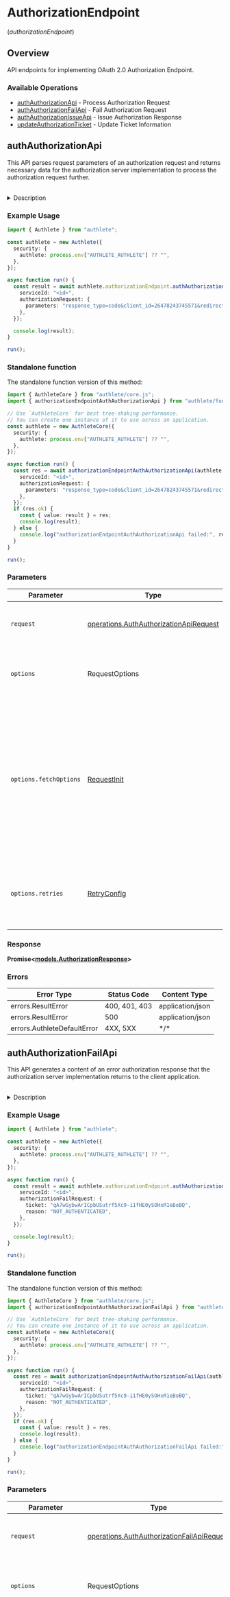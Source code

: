 # AuthorizationEndpoint
(*authorizationEndpoint*)

## Overview

API endpoints for implementing OAuth 2.0 Authorization Endpoint.

### Available Operations

* [authAuthorizationApi](#authauthorizationapi) - Process Authorization Request
* [authAuthorizationFailApi](#authauthorizationfailapi) - Fail Authorization Request
* [authAuthorizationIssueApi](#authauthorizationissueapi) - Issue Authorization Response
* [updateAuthorizationTicket](#updateauthorizationticket) - Update Ticket Information

## authAuthorizationApi

This API parses request parameters of an authorization request and returns necessary data for the authorization server
implementation to process the authorization request further.

<br>
<details>
<summary>Description</summary>

This API is supposed to be called from within the implementation of the authorization endpoint of
the service. The endpoint implementation must extract the request parameters from the authorization
request from the client application and pass them as the value of parameters request parameter for
Authlete's `/auth/authorization` API.

The value of `parameters` is either (1) the entire query string when the HTTP method of the request
from the client application is `GET` or (2) the entire entity body (which is formatted in
`application/x-www-form-urlencoded`) when the HTTP method of the request from the client application
is `POST`.

The following code snippet is an example in JAX-RS showing how to extract request parameters from
the authorization request.

```java
@GET
public Response get(@Context UriInfo uriInfo)
{
    // The query parameters of the authorization request.
    String parameters = uriInfo.getRequestUri().getQuery();
    ......
}

@POST
@Consumes(MediaType.APPLICATION_FORM_URLENCODED)
public Response post(String parameters)
{
    // 'parameters' is the entity body of the authorization request.
    ......
}
```

The endpoint implementation does not have to parse the request parameters from the client application
because Authlete's `/auth/authorization` API does it.

The response from `/auth/authorization` API has various parameters. Among them, it is `action`
parameter that the authorization server implementation should check first because it denotes the
next action that the authorization server implementation should take. According to the value of
`action`, the service implementation must take the steps described below.

**INTERNAL_SERVER_ERROR**

When the value of `action` is `INTERNAL_SERVER_ERROR`, it means that the request from the authorization
server implementation was wrong or that an error occurred in Authlete.
In either case, from the viewpoint of the client application, it is an error on the server side.
Therefore, the service implementation should generate a response to the client application with
HTTP status of "500 Internal Server Error". Authlete recommends `application/json` as the content
type although OAuth 2.0 specification does not mention the format of the error response when the
redirect URI is not usable.

The value of `responseContent` is a JSON string which describes the error, so it can be used as
the entity body of the response.

The following illustrates the response which the service implementation should generate and return
to the client application.

```
HTTP/1.1 500 Internal Server Error
Content-Type: application/json
Cache-Control: no-store
Pragma: no-cache

{responseContent}
```

The endpoint implementation may return another different response to the client application
since "500 Internal Server Error" is not required by OAuth 2.0.

**BAD_REQUEST**

When the value of `action` is `BAD_REQUEST`, it means that the request from the client application
is invalid.

A response with HTTP status of "400 Bad Request" should be returned to the client application and
Authlete recommends `application/json` as the content type although OAuth 2.0 specification does
not mention the format of the error response when the redirect URI is not usable.

The value of `responseContent` is a JSON string which describes the error, so it can be used as
the entity body of the response.

The following illustrates the response which the service implementation should generate and return
to the client application.

```
HTTP/1.1 400 Bad Request
Content-Type: application/json
Cache-Control: no-store
Pragma: no-cache

{responseContent}
```

The endpoint implementation may return another different response to the client application since
"400 Bad Request" is not required by OAuth 2.0.

**LOCATION**

When the value of `action` is `LOCATION`, it means that the request from the client application
is invalid but the redirect URI
to which the error should be reported has been determined.

A response with HTTP status of "302 Found" must be returned to the client application with `Location`
header which has a redirect URI with error parameter.

The value of `responseContent` is a redirect URI with `error` parameter, so it can be used as the
value of `Location` header.

The following illustrates the response which the service implementation must generate and return
to the client application.

```
HTTP/1.1 302 Found
Location: {responseContent}
Cache-Control: no-store
Pragma: no-cache
```

**FORM**

When the value of `action` is `FORM`, it means that the request from the client application is
invalid but the redirect URI to which the error should be reported has been determined, and that
the authorization request contains `response_mode=form_post` as is defined in [OAuth 2.0 Form Post
Response Mode](https://openid.net/specs/oauth-v2-form-post-response-mode-1_0.html).

The HTTP status of the response returned to the client application should be "200 OK" and the
content type should be `text/html;charset=UTF-8`.

The value of `responseContent` is an HTML which can be used as the entity body of the response.

The following illustrates the response which the service implementation must generate and return
to the client application.

```
HTTP/1.1 200 OK
Content-Type: text/html;charset=UTF-8
Cache-Control: no-store
Pragma: no-cache

{responseContent}
```

**NO_INTERACTION**

When the value of `action` is `NO_INTERACTION`, it means that the request from the client application
has no problem and requires the service to process the request without displaying any user interface
pages for authentication or consent. This case happens when the authorization request contains
`prompt=none`.

The service must follow the steps described below.

[1] END-USER AUTHENTICATION

Check whether an end-user has already logged in. If an end-user has logged in, go to the next step ([MAX_AGE]).
Otherwise, call Authlete's `/auth/authorization/fail` API with `reason=NOT_LOGGED_IN` and use the response from
the API to generate a response to the client application.

[2] MAX AGE

Get the value of `maxAge` parameter from the `/auth/authorization` API response. The value represents
the maximum authentication age which has come from `max_age` request parameter or `defaultMaxAge`
configuration parameter of the client application. If the value is `0`, go to the next step ([SUBJECT]).
Otherwise, follow the sub steps described below.

(i) Get the time at which the end-user was authenticated. that this value is not managed by Authlete,
meaning that it is expected that the service implementation manages the value. If the service implementation
does not manage authentication time of end-users, call Authlete's `/auth/authorization/fail` API
with `reason=MAX_AGE_NOT_SUPPORTED` and use the API response to generate a response to the client
application.

(ii) Add the value of the maximum authentication age (which is represented in seconds) to the authentication
time. The calculated value is the expiration time.

(iii) Check whether the calculated value is equal to or greater than the current time. If this condition
is satisfied, go to the next step ([SUBJECT]). Otherwise, call Authlete's `/auth/authorization/fail`
API with `reason=EXCEEDS_MAX_AGE` and use the API response to generate a response to the client
application.

[3] SUBJECT

Get the value of `subject` from the `/auth/authorization` API response. The value represents an
end-user who the client application expects to grant authorization. If the value is `null`, go to
the next step ([ACRs]). Otherwise, follow the sub steps described below.

(i) Compare the value of the requested subject to the current end-user.

(ii) If they are equal, go to the next step ([ACRs]). If they are not equal, call Authlete's
`/auth/authorization/fail` API with `reason=DIFFERENT_SUBJECT` and use the response from the API
to generate a response to the client application.

[4] ACRs

Get the value of `acrs` from the `/auth/authorization` API response. The value represents a list
of ACRs (Authentication Context Class References) and comes from (1) acr claim in `claims` request
parameter, (2) `acr_values` request parameter, or (3) `default_acr_values` configuration parameter
of the client application.

It is ensured that all the ACRs in acrs are supported by the authorization server implementation.
In other words, it is ensured that all the ACRs are listed in `acr_values_supported` configuration
parameter of the authorization server.

If the value of ACRs is `null`, go to the next step ([ISSUE]). Otherwise, follow the sub steps
described below.

(i) Get the ACR performed for the authentication of the current end-user. Note that this value is
managed not by Authlete but by the authorization server implementation. (If the authorization server
implementation cannot handle ACRs, it should not have listed ACRs as `acr_values_supported`.)

(ii) Compare the ACR value obtained in the above step to each element in the ACR array (`acrs`)
in the listed order.

(iii) If the ACR value was found in the array, (= the ACR performed for the authentication of the
current end-user did not match any one of the ACRs requested by the client application), check
whether one of the requested ACRs must be satisfied or not using `acrEssential` parameter in the
`/auth/authorization` API response. If the value of `acrEssential` parameter is `true`, call Authlete's
`/auth/authorization/fail` API with `reason=ACR_NOT_SATISFIED` and use the response from the API
to generate a response to the client application. Otherwise, go to the next step ([SCOPES]).

[5] SCOPES

Get the value of `scopes` from the `/auth/authorization` API response. If the array contains a
scope which has not been granted to the client application by the end-user in the past, call
Authlete's `/auth/authorization/fail` API with `reason=CONSENT_REQUIRED` and use the response from
the API to generate a response to the client application. Otherwise, go to the next step ([RESOURCES]).

Note that Authlete provides APIs to manage records of granted scopes (`/api/client/granted_scopes/*`
APIs), which is only available in a dedicated/onpremise Authlete server (contact sales@authlete.com
for details).

[6] DYNAMIC SCOPES

Get the value of `dynamicScopes` from the `/auth/authorization` API response. If the array contains
a scope which has not been granted to the client application by the end-user in the past, call
Authlete's `/auth/authorization/fail` API with `reason=CONSENT_REQUIRED` and use the response from
the API to generate a response to the client application. Otherwise, go to the next step ([RESOURCES]).

Note that Authlete provides APIs to manage records of granted scopes (`/api/client/granted_scopes/*`
APIs) but dynamic scopes are not remembered as granted scopes.

[7] RESOURCES

Get the value of `resources` from the `/auth/authorization` API response. The array represents
the values of the `resource` request parameters. If you want to reject the request, call Authlete's
`/auth/authorization/fail` API with `reason=INVALID_TARGET` and use the response from the API to
generate a response to the client application. Otherwise, go to the next step ([ISSUE]).

See "Resource Indicators for OAuth 2.0" for details.

[8] ISSUE

If all the above steps succeeded, the last step is to issue an authorization code, an ID token
and/or an access token. (There is a special case, though. In the case of `response_type=none`,
nothing is issued.) It can be performed by calling Authlete's `/auth/authorization/issue` API.
The API requires the following parameters. Prepare these parameters and call `/auth/authorization/issue`
API and use the response to generate a response to the client application.

- <u>`ticket` (required)</u><br>
  This parameter represents a ticket which is exchanged with tokens at `/auth/authorization/issue`.
  Use the value of `ticket` contained in the `/auth/authorization` API response.

- <u>`subject` (required)</u><br>
  This parameter represents the unique identifier of the current end-user. It is often called "user ID"
  and it may or may not be visible to the user. In any case, it is a number or a string assigned
  to an end-user by the authorization server implementation. Authlete does not care about the format
  of the value of subject, but it must consist of only ASCII letters and its length must not exceed 100.

  When the value of `subject` parameter in the /auth/authorization API response is not `null`,
  it is necessarily identical to the value of `subject` parameter in the `/auth/authorization/issue`
  API request.

  The value of this parameter will be embedded in an ID token as the value of `sub` claim. When
  the value of `subject_type` configuration parameter of the client application is `PAIRWISE`,
  the value of sub claim is different from the value specified by this parameter, See [8. Subject
  Identifier Types](https://openid.net/specs/openid-connect-core-1_0.html#SubjectIDTypes) of OpenID
  Connect Core 1.0 for details about subject types.

  You can use the `sub` request parameter to adjust the value of the `sub` claim in an ID token.
  See the description of the `sub` request parameter for details.

- <u>`authTime` (optional)</u><br>
  This parameter represents the time when the end-user authentication occurred. Its value is the
  number of seconds from `1970-01-01`. The value of this parameter will be embedded in an ID token
  as the value of `auth_time` claim.

- <u>`acr` (optional)</u><br>
  This parameter represents the ACR (Authentication Context Class Reference) which the authentication
  of the end-user satisfies. When `acrs` in the `/auth/authorization` API response is a non-empty
  array and the value of `acrEssential` is `true`, the value of this parameter must be one of the
  array elements. Otherwise, even `null` is allowed. The value of this parameter will be embedded
  in an ID token as the value of `acr` claim.

- <u>`claims` (optional)</u><br>
  This parameter represents claims of the end-user. "Claims" here are pieces of information about
  the end-user such as `"name"`, `"email"` and `"birthdate"`. The authorization server implementation
  is required to gather claims of the end-user, format the claim values into JSON and set the JSON
  string as the value of this parameter.

  The claims which the authorization server implementation is required to gather are listed in
  `claims` parameter in the `/auth/authorization` API response.

  For example, if claims parameter lists `"name"`, `"email"` and `"birthdate"`, the value of this
  parameter should look like the following.

  ```json
  {
    "name": "John Smith",
    "email": "john@example.com",
    "birthdate": "1974-05-06"
  }
  ```

  `claimsLocales` parameter in the `/auth/authorization` API response lists the end-user's preferred
  languages and scripts, ordered by preference. When `claimsLocales` parameter is a non-empty array,
  its elements should be taken into account when the authorization server implementation gathers
  claim values. Especially, note the excerpt below from [5.2. Claims Languages and Scripts](https://openid.net/specs/openid-connect-core-1_0.html#ClaimsLanguagesAndScripts)
  of OpenID Connect Core 1.0.

  > When the OP determines, either through the `claims_locales` parameter, or by other means, that
  the End-User and Client are requesting Claims in only one set of languages and scripts, it is
  RECOMMENDED that OPs return Claims without language tags when they employ this language and script.
  It is also RECOMMENDED that Clients be written in a manner that they can handle and utilize Claims
  using language tags.

  If `claims` parameter in the `/auth/authorization` API response is `null` or an empty array,
  the value of this parameter should be `null`.

  See [5.1. Standard Claims](https://openid.net/specs/openid-connect-core-1_0.html#StandardClaims)
  of OpenID Connect core 1.0 for claim names and their value formats. Note (1) that the authorization
  server implementation support its special claims ([5.1.2. Additional Claims](https://openid.net/specs/openid-connect-core-1_0.html#AdditionalClaims))
  and (2) that claim names may be followed by a language tag ([5.2. Claims Languages and Scripts](https://openid.net/specs/openid-connect-core-1_0.html#ClaimsLanguagesAndScripts)).
  Read the specification of [OpenID Connect Core 1.0](https://openid.net/specs/openid-connect-core-1_0.html)
  for details.

  The claim values in this parameter will be embedded in an ID token.

  Note that `idTokenClaims` parameter is available in the `/auth/authorization` API response.
  The parameter has the value of the `"id_token"` property in the `claims` request parameter or
  in the `"claims"` property in a request object. The value of this parameter should be considered
  when you prepare claim values.

- <u>`properties` (optional)</u><br>
  Extra properties to associate with an access token and/or an authorization code that may be issued
  by this request. Note that `properties` parameter is accepted only when `Content-Type` of the
  request is `application/json`, so don't use `application/x-www-form-urlencoded` for details.

- <u>`scopes` (optional)</u><br>
  Scopes to associate with an access token and/or an authorization code. If this parameter is `null`,
  the scopes specified in the original authorization request from the client application are used.
  In other cases, including the case of an empty array, the specified scopes will replace the original
  scopes contained in the original authorization request.

  Even scopes that are not included in the original authorization request can be specified. However,
  as an exception, `openid` scope is ignored on the server side if it is not included in the original
  request. It is because the existence of `openid` scope considerably changes the validation steps
  and because adding `openid` triggers generation of an ID token (although the client application
  has not requested it) and the behavior is a major violation against the specification.

  If you add `offline_access` scope although it is not included in the original request, keep in
  mind that the specification requires explicit consent from the user for the scope ([OpenID Connect
  Core 1.0, 11. Offline Access](https://openid.net/specs/openid-connect-core-1_0.html#OfflineAccess)).
  When `offline_access` is included in the original request, the current implementation of Authlete's
  `/auth/authorization` API checks whether the request has come along with `prompt` request parameter
  and the value includes consent. However, note that the implementation of Authlete's `/auth/authorization/issue`
  API does not perform such checking if `offline_access` scope is added via this `scopes` parameter.

- <u>`sub` (optional)</u><br>
  The value of the `sub` claim in an ID token. If the value of this request parameter is not empty,
  it is used as the value of the `sub` claim. Otherwise, the value of the `subject` request parameter
  is used as the value of the `sub` claim. The main purpose of this parameter is to hide the actual
  value of the subject from client applications.

  Note that even if this `sub` parameter is not empty, the value of the subject request parameter
  is used as the value of the subject which is associated with the access token.

**INTERACTION**

When the value of `action` is `INTERACTION`, it means that the request from the client application
has no problem and requires the service to process the request with user interaction by an HTML form.
The purpose of the UI displayed to the end-user is to ask the end-user to grant authorization to
the client application. The items described below are some points which the service implementation
should take into account when it builds the UI.

[1] DISPLAY MODE

The response from `/auth/authorization` API has `display` parameter. It is one of `PAGE` (default),
`POPUP`, `TOUCH` and `WAP` The meanings of the values are described in [3.1.2.1. Authentication
Request of OpenID Connect Core 1.0](https://openid.net/specs/openid-connect-core-1_0.html#AuthRequest).
Basically, the authorization server implementation should display the UI which is suitable for the
display mode, but it is okay for the authorization server implementation to "attempt to detect the
capabilities of the User Agent and present an appropriate display".

It is ensured that the value of `display` is one of the supported display modes which are specified
by `supportedDisplays` configuration parameter of the service.

[2] UI LOCALE

The response from `/auth/authorization` API has `uiLocales` parameter. It it is not `null`, it lists
language tag values (such as `fr-CA`, `ja-JP` and `en`) ordered by preference. The service implementation
should display the UI in one of the language listed in the parameter when possible. It is ensured
that language tags listed in `uiLocales` are contained in the list of supported UI locales which
are specified by `supportedUiLocales` configuration parameter of the service.

[3] CLIENT INFORMATION

The authorization server implementation should show information about the client application to
the end-user. The information is embedded in `client` parameter in the response from `/auth/authorization`
API.

[4] SCOPES

A client application requires authorization for specific permissions. In OAuth 2.0 specification,
"scope" is a technical term which represents a permission. `scopes` parameter in the response
from `/auth/authorization` API is a list of scopes requested by the client application. The service
implementation should show the end-user the scopes.

The authorization server implementation may choose not to show scopes to which the end-user has
given consent in the past. To put it the other way around, the authorization server implementation
may show only the scopes to which the end-user has not given consent yet. However, if the value
of `prompts` response parameter contains `CONSENT`, the authorization server implementation has
to obtain explicit consent from the end-user even if the end-user has given consent to all the
requested scopes in the past.

Note that Authlete provides APIs to manage records of granted scopes (`/api/client/granted_scopes/*`
APIs), but the APIs work only in the case the Authlete server you use is a dedicated Authlete server
(contact sales@authlete.com for details). In other words, the APIs of the shared Authlete server
are disabled intentionally (in order to prevent garbage data from being accumulated) and they
return 403 Forbidden.

It is ensured that the values in `scopes` parameter are contained in the list of supported scopes
which are specified by `supportedScopes` configuration parameter of the service.

[5] DYNAMIC SCOPES

The authorization request may include dynamic scopes. The list of recognized dynamic scopes are
accessible by getDynamicScopes() method. See the description of the [DynamicScope](https://authlete.github.io/authlete-java-common/com/authlete/common/dto/DynamicScope.html)
class for details about dynamic scopes.

[6] AUTHORIZATION DETAILS

The authorization server implementation should show the end-user "authorization details" if the
request includes it. The value of `authorization_details` parameter in the response is the content
of the `authorization_details` request parameter.

See "OAuth 2.0 Rich Authorization Requests" for details.

[7] PURPOSE

The authorization server implementation must show the value of the `purpose` request parameter if
it supports [OpenID Connect for Identity Assurance 1.0](https://openid.net/specs/openid-connect-4-identity-assurance-1_0.html).
See [8. Transaction-specific Purpose](https://openid.net/specs/openid-connect-4-identity-assurance-1_0.html#rfc.section.8)
in the specification for details.

Note that the value of `purpose` response parameter is the value of the purpose request parameter.

[7] END-USER AUTHENTICATION

Necessarily, the end-user must be authenticated (= must login the service) before granting authorization
to the client application. Simply put, a login form is expected to be displayed for end-user authentication.
The service implementation must follow the steps described below to comply with OpenID Connect.
(Or just always show a login form if it's too much of a bother.)

(i) Get the value of `prompts` response parameter. It corresponds to the value of the `prompt`
request parameter. Details of the request parameter are described in [3.1.2.1. Authentication
Request](https://openid.net/specs/openid-connect-core-1_0.html#AuthRequest) of OpenID Connect Core 1.0.

(ii) If the value of `prompts` parameter is `SELECT_ACCOUNT` display a form to let the end-user
select on of his/her accounts for login. If `subject` response parameter is not `null`, it is the
end-user ID that the client application expects, so the value should be used to determine the value
of the login ID. Note that a subject and a login ID are not necessarily equal. If the value of
`subject` response parameter is `null`, the value of `loginHint` response parameter should be referred
to as a hint to determine the value of the login ID. The value of `loginHint` response parameter
is simply the value of the `login_hint` request parameter.

(iii) If the value of `prompts` response parameter contains `LOGIN`, display a form to urge the
end-user to login even if the end-user has already logged in. If the value of `subject` response
parameter is not `null`, it is the end-user ID that the client application expects, so the value
should be used to determine the value of the login ID. Note that a subject and a login ID are not
necessarily equal. If the value of `subject` response parameter is `null`, the value of `loginHint`
response parameter should be referred to as a hint to determine the value of the login ID. The value
of `loginHint` response parameter is simply the value of the `login_hint` request parameter.

(iv) If the value of `prompts` response parameter does not contain `LOGIN`, the authorization server
implementation does not have to authenticate the end-user if all the conditions described below
are satisfied. If any one of the conditions is not satisfied, show a login form to authenticate
the end-user.

- An end-user has already logged in the service.

- The login ID of the current end-user matches the value of `subject` response parameter.
This check is required only when the value of `subject` response parameter is a non-null value.

- The max age, which is the number of seconds contained in `maxAge` response parameter,
has not passed since the current end-user logged in your service. This check is required only when
the value of `maxAge` response parameter is a non-zero value.

- If the authorization server implementation does not manage authentication time of end-users
(= if the authorization server implementation cannot know when end-users logged in) and if the
value of `maxAge` response parameter is a non-zero value, a login form should be displayed.

- The ACR (Authentication Context Class Reference) of the authentication performed for
the current end-user satisfies one of the ACRs listed in `acrs` response parameter. This check is
required only when the value of `acrs` response parameter is a non-empty array.

In every case, the end-user authentication must satisfy one of the ACRs listed in `acrs` response
parameter when the value of `acrs` response parameter is a non-empty array and `acrEssential`
response parameter is `true`.

[9] GRANT/DENY BUTTONS

The end-user is supposed to choose either (1) to grant authorization to the client application or
(2) to deny the authorization request. The UI must have UI components to accept the judgment by
the user. Usually, a button to grant authorization and a button to deny the request are provided.

When the value of `subject` response parameter is not `null`, the end-user authentication must be
performed for the subject, meaning that the authorization server implementation should repeatedly
show a login form until the subject is successfully authenticated.

The end-user will choose either (1) to grant authorization to the client application or (2) to
deny the authorization request. When the end-user chose to deny the authorization request, call
Authlete's `/auth/authorization/fail` API with `reason=DENIED` and use the response from the API
to generate a response to the client application.

When the end-user chose to grant authorization to the client application, the authorization server
implementation has to issue an authorization code, an ID token, and/or an access token to the client
application. (There is a special case. When `response_type=none`, nothing is issued.) Issuing the
tokens can be performed by calling Authlete's `/auth/authorization/issue` API. Read [ISSUE] written
above in the description for the case of `action=NO_INTERACTION`.
</details>


### Example Usage

<!-- UsageSnippet language="typescript" operationID="auth_authorization_api" method="post" path="/api/{serviceId}/auth/authorization" -->
```typescript
import { Authlete } from "authlete";

const authlete = new Authlete({
  security: {
    authlete: process.env["AUTHLETE_AUTHLETE"] ?? "",
  },
});

async function run() {
  const result = await authlete.authorizationEndpoint.authAuthorizationApi({
    serviceId: "<id>",
    authorizationRequest: {
      parameters: "response_type=code&client_id=26478243745571&redirect_uri=https%3A%2F%2Fmy-client.example.com%2Fcb1&scope=timeline.read+history.read&code_challenge=E9Melhoa2OwvFrEMTJguCHaoeK1t8URWbuGJSstw-cM&code_challenge_method=S256",
    },
  });

  console.log(result);
}

run();
```

### Standalone function

The standalone function version of this method:

```typescript
import { AuthleteCore } from "authlete/core.js";
import { authorizationEndpointAuthAuthorizationApi } from "authlete/funcs/authorizationEndpointAuthAuthorizationApi.js";

// Use `AuthleteCore` for best tree-shaking performance.
// You can create one instance of it to use across an application.
const authlete = new AuthleteCore({
  security: {
    authlete: process.env["AUTHLETE_AUTHLETE"] ?? "",
  },
});

async function run() {
  const res = await authorizationEndpointAuthAuthorizationApi(authlete, {
    serviceId: "<id>",
    authorizationRequest: {
      parameters: "response_type=code&client_id=26478243745571&redirect_uri=https%3A%2F%2Fmy-client.example.com%2Fcb1&scope=timeline.read+history.read&code_challenge=E9Melhoa2OwvFrEMTJguCHaoeK1t8URWbuGJSstw-cM&code_challenge_method=S256",
    },
  });
  if (res.ok) {
    const { value: result } = res;
    console.log(result);
  } else {
    console.log("authorizationEndpointAuthAuthorizationApi failed:", res.error);
  }
}

run();
```

### Parameters

| Parameter                                                                                                                                                                      | Type                                                                                                                                                                           | Required                                                                                                                                                                       | Description                                                                                                                                                                    |
| ------------------------------------------------------------------------------------------------------------------------------------------------------------------------------ | ------------------------------------------------------------------------------------------------------------------------------------------------------------------------------ | ------------------------------------------------------------------------------------------------------------------------------------------------------------------------------ | ------------------------------------------------------------------------------------------------------------------------------------------------------------------------------ |
| `request`                                                                                                                                                                      | [operations.AuthAuthorizationApiRequest](../../models/operations/authauthorizationapirequest.md)                                                                               | :heavy_check_mark:                                                                                                                                                             | The request object to use for the request.                                                                                                                                     |
| `options`                                                                                                                                                                      | RequestOptions                                                                                                                                                                 | :heavy_minus_sign:                                                                                                                                                             | Used to set various options for making HTTP requests.                                                                                                                          |
| `options.fetchOptions`                                                                                                                                                         | [RequestInit](https://developer.mozilla.org/en-US/docs/Web/API/Request/Request#options)                                                                                        | :heavy_minus_sign:                                                                                                                                                             | Options that are passed to the underlying HTTP request. This can be used to inject extra headers for examples. All `Request` options, except `method` and `body`, are allowed. |
| `options.retries`                                                                                                                                                              | [RetryConfig](../../lib/utils/retryconfig.md)                                                                                                                                  | :heavy_minus_sign:                                                                                                                                                             | Enables retrying HTTP requests under certain failure conditions.                                                                                                               |

### Response

**Promise\<[models.AuthorizationResponse](../../models/authorizationresponse.md)\>**

### Errors

| Error Type                  | Status Code                 | Content Type                |
| --------------------------- | --------------------------- | --------------------------- |
| errors.ResultError          | 400, 401, 403               | application/json            |
| errors.ResultError          | 500                         | application/json            |
| errors.AuthleteDefaultError | 4XX, 5XX                    | \*/\*                       |

## authAuthorizationFailApi

This API generates a content of an error authorization response that the authorization server implementation
returns to the client application.

<br>
<details>
<summary>Description</summary>

This API is supposed to be called from within the implementation of the authorization endpoint of the service
in order to generate an error response to the client application.

The description of the `/auth/authorization` API describes the timing when this API should be called.

The response from `/auth/authorization/fail` API has some parameters.
Among them, it is `action` parameter that the authorization server implementation should check first because
it denotes the next action that the authorization server implementation should take.
According to the value of `action`, the authorization server implementation must take the steps described below.

**INTERNAL_SERVER_ERROR**

When the value of `action` is `INTERNAL_SERVER_ERROR`, it means that the request from the authorization
server implementation was wrong or that an error occurred in Authlete.

In either case, from the viewpoint of the client application, it is an error on the server side.
Therefore, the service implementation should generate a response to the client application with
HTTP status of "500 Internal Server Error". Authlete recommends `application/json` as the content type.

The value of `responseContent` is a JSON string which describes the error, so it can be used
as the entity body of the response.

The following illustrates the response which the service implementation should generate and return
to the client application.

```
HTTP/1.1 500 Internal Server Error
Content-Type: application/json
Cache-Control: no-store
Pragma: no-cache

{responseContent}
```

The endpoint implementation may return another different response to the client application since
"500 Internal Server Error" is not required by OAuth 2.0.

**BAD_REQUEST**

When the value of `action` is `BAD_REQUEST`, it means that the ticket is no longer valid (deleted
or expired) and that the reason of the invalidity was probably due to the end-user's too-delayed
response to the authorization UI.

A response with HTTP status of "400 Bad Request" should be returned to the client application and
Authlete recommends `application/json` as the content type.

The value of `responseContent` is a JSON string which describes the error, so it can be used
as the entity body of the response.

The following illustrates the response which the service implementation should generate and return
to the client application.

```
HTTP/1.1 400 Bad Request
Content-Type: application/json
Cache-Control: no-store
Pragma: no-cache

{responseContent}
```

The endpoint implementation may return another different response to the client application since
"400 Bad Request" is not required by OAuth 2.0.

**LOCATION**

When the value of `action` is `LOCATION`, it means that the response to the client application must
be "302 Found" with Location header.

The parameter responseContent contains a redirect URI with (1) an authorization code, an ID token
and/or an access token (on success) or (2) an error code (on failure), so it can be used as the
value of `Location` header.

The following illustrates the response which the service implementation must generate and return
to the client application.

```
HTTP/1.1 302 Found
Location: {responseContent}
Cache-Control: no-store
Pragma: no-cache
```

**FORM**

When the value of `action` is `FORM`, it means that the response to the client application must be 200 OK
with an HTML which triggers redirection by JavaScript.
This happens when the authorization request from the client application contained `response_mode=form_post`.

The value of `responseContent` is an HTML which can be used as the entity body of the response.

The following illustrates the response which the service implementation must generate and return
to the client application.

```
HTTP/1.1 200 OK
Content-Type: text/html;charset=UTF-8
Cache-Control: no-store
Pragma: no-cache

{responseContent}
```
</details>


### Example Usage

<!-- UsageSnippet language="typescript" operationID="auth_authorization_fail_api" method="post" path="/api/{serviceId}/auth/authorization/fail" -->
```typescript
import { Authlete } from "authlete";

const authlete = new Authlete({
  security: {
    authlete: process.env["AUTHLETE_AUTHLETE"] ?? "",
  },
});

async function run() {
  const result = await authlete.authorizationEndpoint.authAuthorizationFailApi({
    serviceId: "<id>",
    authorizationFailRequest: {
      ticket: "qA7wGybwArICpbUSutrf5Xc9-i1fHE0ySOHxR1eBoBQ",
      reason: "NOT_AUTHENTICATED",
    },
  });

  console.log(result);
}

run();
```

### Standalone function

The standalone function version of this method:

```typescript
import { AuthleteCore } from "authlete/core.js";
import { authorizationEndpointAuthAuthorizationFailApi } from "authlete/funcs/authorizationEndpointAuthAuthorizationFailApi.js";

// Use `AuthleteCore` for best tree-shaking performance.
// You can create one instance of it to use across an application.
const authlete = new AuthleteCore({
  security: {
    authlete: process.env["AUTHLETE_AUTHLETE"] ?? "",
  },
});

async function run() {
  const res = await authorizationEndpointAuthAuthorizationFailApi(authlete, {
    serviceId: "<id>",
    authorizationFailRequest: {
      ticket: "qA7wGybwArICpbUSutrf5Xc9-i1fHE0ySOHxR1eBoBQ",
      reason: "NOT_AUTHENTICATED",
    },
  });
  if (res.ok) {
    const { value: result } = res;
    console.log(result);
  } else {
    console.log("authorizationEndpointAuthAuthorizationFailApi failed:", res.error);
  }
}

run();
```

### Parameters

| Parameter                                                                                                                                                                      | Type                                                                                                                                                                           | Required                                                                                                                                                                       | Description                                                                                                                                                                    |
| ------------------------------------------------------------------------------------------------------------------------------------------------------------------------------ | ------------------------------------------------------------------------------------------------------------------------------------------------------------------------------ | ------------------------------------------------------------------------------------------------------------------------------------------------------------------------------ | ------------------------------------------------------------------------------------------------------------------------------------------------------------------------------ |
| `request`                                                                                                                                                                      | [operations.AuthAuthorizationFailApiRequest](../../models/operations/authauthorizationfailapirequest.md)                                                                       | :heavy_check_mark:                                                                                                                                                             | The request object to use for the request.                                                                                                                                     |
| `options`                                                                                                                                                                      | RequestOptions                                                                                                                                                                 | :heavy_minus_sign:                                                                                                                                                             | Used to set various options for making HTTP requests.                                                                                                                          |
| `options.fetchOptions`                                                                                                                                                         | [RequestInit](https://developer.mozilla.org/en-US/docs/Web/API/Request/Request#options)                                                                                        | :heavy_minus_sign:                                                                                                                                                             | Options that are passed to the underlying HTTP request. This can be used to inject extra headers for examples. All `Request` options, except `method` and `body`, are allowed. |
| `options.retries`                                                                                                                                                              | [RetryConfig](../../lib/utils/retryconfig.md)                                                                                                                                  | :heavy_minus_sign:                                                                                                                                                             | Enables retrying HTTP requests under certain failure conditions.                                                                                                               |

### Response

**Promise\<[models.AuthorizationFailResponse](../../models/authorizationfailresponse.md)\>**

### Errors

| Error Type                  | Status Code                 | Content Type                |
| --------------------------- | --------------------------- | --------------------------- |
| errors.ResultError          | 400, 401, 403               | application/json            |
| errors.ResultError          | 500                         | application/json            |
| errors.AuthleteDefaultError | 4XX, 5XX                    | \*/\*                       |

## authAuthorizationIssueApi

This API parses request parameters of an authorization request and returns necessary data for the
authorization server implementation to process the authorization request further.

<br>
<details>
<summary>Description</summary>

This API is supposed to be called from within the implementation of the authorization endpoint of
the service in order to generate a successful response to the client application.

The description of the `/auth/authorization` API describes the timing when this API should be called
and the meaning of request parameters. See [ISSUE] in `NO_INTERACTION`.

The response from `/auth/authorization/issue` API has some parameters.
Among them, it is `action` parameter that the authorization server implementation should check first
because it denotes the next action that the authorization server implementation should take.
According to the value of `action`, the authorization server implementation must take the steps
described below.

**INTERNAL_SERVER_ERROR**

When the value of `action` is `INTERNAL_SERVER_ERROR`, it means that the request from the authorization
server implementation was wrong or that an error occurred in Authlete.
In either case, from the viewpoint of the client application, it is an error on the server side.
Therefore, the service implementation should generate a response to the client application with
HTTP status of "500 Internal Server Error".

The value of `responseContent` is a JSON string which describes the error, so it can be used as
the entity body of the response.

The following illustrates the response which the service implementation should generate and return
to the client application.

```
HTTP/1.1 500 Internal Server Error
Content-Type: application/json
Cache-Control: no-store
Pragma: no-cache

{responseContent}
```

The endpoint implementation may return another different response to the client application since
"500 Internal Server Error" is not required by OAuth 2.0.

**BAD_REQUEST**

When the value of "action" is `BAD_REQUEST`, it means that the ticket is no longer valid (deleted
or expired) and that the reason of the invalidity was probably due to the end-user's too-delayed
response to the authorization UI.

The HTTP status of the response returned to the client application should be "400 Bad Request"
and the content type should be `application/json` although OAuth 2.0 specification does not mention
the format of the error response.

The value of `responseContent` is a JSON string which describes the error, so it can be used as
the entity body of the response.

The following illustrates the response which the service implementation should generate and return
to the client application.

```
HTTP/1.1 400 Bad Request
Content-Type: application/json
Cache-Control: no-store
Pragma: no-cache

{responseContent}
```

The endpoint implementation may return another different response to the client application since
"400 Bad Request" is not required by OAuth 2.0.

**LOCATION**

When the value of `action` is `LOCATION`, it means that the response to the client application
should be "302 Found" with `Location` header.

The value of `responseContent` is a redirect URI which contains (1) an authorization code, an ID
token and/or an access token (on success) or (2) an error code (on failure), so it can be used as
the value of `Location` header.

The following illustrates the response which the service implementation must generate and return
to the client application.

```
HTTP/1.1 302 Found
Location: {responseContent}
Cache-Control: no-store
Pragma: no-cache
```

**FORM**

When the value of `action` is `FORM`, it means that the response to the client application should
be "200 OK" with an HTML which triggers redirection by JavaScript. This happens when the authorization
request from the client contains `response_mode=form_post` request parameter.

The value of `responseContent` is an HTML which satisfies the requirements of `response_mode=form_post`,
so it can be used as the entity body of the response.

The following illustrates the response which the service implementation should generate and return
to the client application.

```
HTTP/1.1 200 OK
Content-Type: text/html;charset=UTF-8
Cache-Control: no-store
Pragma: no-cache

{responseContent}
```
</details>


### Example Usage

<!-- UsageSnippet language="typescript" operationID="auth_authorization_issue_api" method="post" path="/api/{serviceId}/auth/authorization/issue" -->
```typescript
import { Authlete } from "authlete";

const authlete = new Authlete({
  security: {
    authlete: process.env["AUTHLETE_AUTHLETE"] ?? "",
  },
});

async function run() {
  const result = await authlete.authorizationEndpoint.authAuthorizationIssueApi({
    serviceId: "<id>",
    authorizationIssueRequest: {
      ticket: "FFgB9gwb_WXh6g1u-UQ8ZI-d_k4B-o-cm7RkVzI8Vnc",
      subject: "john",
    },
  });

  console.log(result);
}

run();
```

### Standalone function

The standalone function version of this method:

```typescript
import { AuthleteCore } from "authlete/core.js";
import { authorizationEndpointAuthAuthorizationIssueApi } from "authlete/funcs/authorizationEndpointAuthAuthorizationIssueApi.js";

// Use `AuthleteCore` for best tree-shaking performance.
// You can create one instance of it to use across an application.
const authlete = new AuthleteCore({
  security: {
    authlete: process.env["AUTHLETE_AUTHLETE"] ?? "",
  },
});

async function run() {
  const res = await authorizationEndpointAuthAuthorizationIssueApi(authlete, {
    serviceId: "<id>",
    authorizationIssueRequest: {
      ticket: "FFgB9gwb_WXh6g1u-UQ8ZI-d_k4B-o-cm7RkVzI8Vnc",
      subject: "john",
    },
  });
  if (res.ok) {
    const { value: result } = res;
    console.log(result);
  } else {
    console.log("authorizationEndpointAuthAuthorizationIssueApi failed:", res.error);
  }
}

run();
```

### Parameters

| Parameter                                                                                                                                                                      | Type                                                                                                                                                                           | Required                                                                                                                                                                       | Description                                                                                                                                                                    |
| ------------------------------------------------------------------------------------------------------------------------------------------------------------------------------ | ------------------------------------------------------------------------------------------------------------------------------------------------------------------------------ | ------------------------------------------------------------------------------------------------------------------------------------------------------------------------------ | ------------------------------------------------------------------------------------------------------------------------------------------------------------------------------ |
| `request`                                                                                                                                                                      | [operations.AuthAuthorizationIssueApiRequest](../../models/operations/authauthorizationissueapirequest.md)                                                                     | :heavy_check_mark:                                                                                                                                                             | The request object to use for the request.                                                                                                                                     |
| `options`                                                                                                                                                                      | RequestOptions                                                                                                                                                                 | :heavy_minus_sign:                                                                                                                                                             | Used to set various options for making HTTP requests.                                                                                                                          |
| `options.fetchOptions`                                                                                                                                                         | [RequestInit](https://developer.mozilla.org/en-US/docs/Web/API/Request/Request#options)                                                                                        | :heavy_minus_sign:                                                                                                                                                             | Options that are passed to the underlying HTTP request. This can be used to inject extra headers for examples. All `Request` options, except `method` and `body`, are allowed. |
| `options.retries`                                                                                                                                                              | [RetryConfig](../../lib/utils/retryconfig.md)                                                                                                                                  | :heavy_minus_sign:                                                                                                                                                             | Enables retrying HTTP requests under certain failure conditions.                                                                                                               |

### Response

**Promise\<[models.AuthorizationIssueResponse](../../models/authorizationissueresponse.md)\>**

### Errors

| Error Type                  | Status Code                 | Content Type                |
| --------------------------- | --------------------------- | --------------------------- |
| errors.ResultError          | 400, 401, 403               | application/json            |
| errors.ResultError          | 500                         | application/json            |
| errors.AuthleteDefaultError | 4XX, 5XX                    | \*/\*                       |

## updateAuthorizationTicket

Update Ticket Information

### Example Usage

<!-- UsageSnippet language="typescript" operationID="updateAuthorizationTicket" method="post" path="/api/{serviceId}/auth/authorization/ticket/update" -->
```typescript
import { Authlete } from "authlete";

const authlete = new Authlete({
  security: {
    authlete: process.env["AUTHLETE_AUTHLETE"] ?? "",
  },
});

async function run() {
  const result = await authlete.authorizationEndpoint.updateAuthorizationTicket({
    serviceId: "<id>",
    authorizationTicketUpdateRequest: {
      ticket: "<value>",
      info: "<value>",
    },
  });

  console.log(result);
}

run();
```

### Standalone function

The standalone function version of this method:

```typescript
import { AuthleteCore } from "authlete/core.js";
import { authorizationEndpointUpdateAuthorizationTicket } from "authlete/funcs/authorizationEndpointUpdateAuthorizationTicket.js";

// Use `AuthleteCore` for best tree-shaking performance.
// You can create one instance of it to use across an application.
const authlete = new AuthleteCore({
  security: {
    authlete: process.env["AUTHLETE_AUTHLETE"] ?? "",
  },
});

async function run() {
  const res = await authorizationEndpointUpdateAuthorizationTicket(authlete, {
    serviceId: "<id>",
    authorizationTicketUpdateRequest: {
      ticket: "<value>",
      info: "<value>",
    },
  });
  if (res.ok) {
    const { value: result } = res;
    console.log(result);
  } else {
    console.log("authorizationEndpointUpdateAuthorizationTicket failed:", res.error);
  }
}

run();
```

### Parameters

| Parameter                                                                                                                                                                      | Type                                                                                                                                                                           | Required                                                                                                                                                                       | Description                                                                                                                                                                    |
| ------------------------------------------------------------------------------------------------------------------------------------------------------------------------------ | ------------------------------------------------------------------------------------------------------------------------------------------------------------------------------ | ------------------------------------------------------------------------------------------------------------------------------------------------------------------------------ | ------------------------------------------------------------------------------------------------------------------------------------------------------------------------------ |
| `request`                                                                                                                                                                      | [operations.UpdateAuthorizationTicketRequest](../../models/operations/updateauthorizationticketrequest.md)                                                                     | :heavy_check_mark:                                                                                                                                                             | The request object to use for the request.                                                                                                                                     |
| `options`                                                                                                                                                                      | RequestOptions                                                                                                                                                                 | :heavy_minus_sign:                                                                                                                                                             | Used to set various options for making HTTP requests.                                                                                                                          |
| `options.fetchOptions`                                                                                                                                                         | [RequestInit](https://developer.mozilla.org/en-US/docs/Web/API/Request/Request#options)                                                                                        | :heavy_minus_sign:                                                                                                                                                             | Options that are passed to the underlying HTTP request. This can be used to inject extra headers for examples. All `Request` options, except `method` and `body`, are allowed. |
| `options.retries`                                                                                                                                                              | [RetryConfig](../../lib/utils/retryconfig.md)                                                                                                                                  | :heavy_minus_sign:                                                                                                                                                             | Enables retrying HTTP requests under certain failure conditions.                                                                                                               |

### Response

**Promise\<[models.AuthorizationTicketUpdateResponse](../../models/authorizationticketupdateresponse.md)\>**

### Errors

| Error Type                  | Status Code                 | Content Type                |
| --------------------------- | --------------------------- | --------------------------- |
| errors.ResultError          | 400, 401, 403               | application/json            |
| errors.ResultError          | 500                         | application/json            |
| errors.AuthleteDefaultError | 4XX, 5XX                    | \*/\*                       |